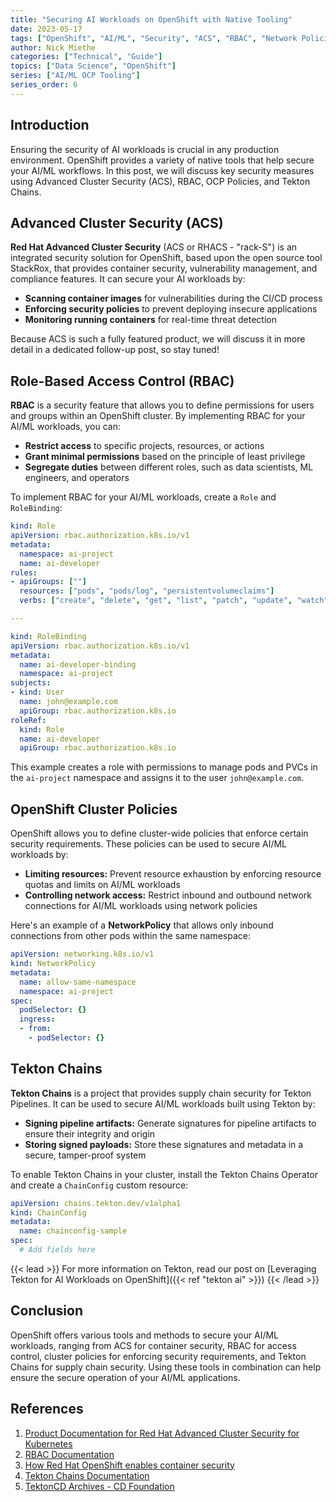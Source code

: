 ```yaml
---
title: "Securing AI Workloads on OpenShift with Native Tooling"
date: 2023-05-17
tags: ["OpenShift", "AI/ML", "Security", "ACS", "RBAC", "Network Policies", "Tekton Chains"]
author: Nick Miethe
categories: ["Technical", "Guide"]
topics: ["Data Science", "OpenShift"]
series: ["AI/ML OCP Tooling"]
series_order: 6
---
```


## Introduction

Ensuring the security of AI workloads is crucial in any production environment. OpenShift provides a variety of native tools that help secure your AI/ML workflows. In this post, we will discuss key security measures using Advanced Cluster Security (ACS), RBAC, OCP Policies, and Tekton Chains.

## Advanced Cluster Security (ACS)

**Red Hat Advanced Cluster Security** (ACS or RHACS - "rack-S") is an integrated security solution for OpenShift, based upon the open source tool StackRox, that provides container security, vulnerability management, and compliance features. It can secure your AI workloads by:

* **Scanning container images** for vulnerabilities during the CI/CD process
* **Enforcing security policies** to prevent deploying insecure applications
* **Monitoring running containers** for real-time threat detection

Because ACS is such a fully featured product, we will discuss it in more detail in a dedicated follow-up post, so stay tuned!

## Role-Based Access Control (RBAC)

**RBAC** is a security feature that allows you to define permissions for users and groups within an OpenShift cluster. By implementing RBAC for your AI/ML workloads, you can:

* **Restrict access** to specific projects, resources, or actions
* **Grant minimal permissions** based on the principle of least privilege
* **Segregate duties** between different roles, such as data scientists, ML engineers, and operators

To implement RBAC for your AI/ML workloads, create a `Role` and `RoleBinding`:

```yaml
kind: Role
apiVersion: rbac.authorization.k8s.io/v1
metadata:
  namespace: ai-project
  name: ai-developer
rules:
- apiGroups: [""]
  resources: ["pods", "pods/log", "persistentvolumeclaims"]
  verbs: ["create", "delete", "get", "list", "patch", "update", "watch"]

---

kind: RoleBinding
apiVersion: rbac.authorization.k8s.io/v1
metadata:
  name: ai-developer-binding
  namespace: ai-project
subjects:
- kind: User
  name: john@example.com
  apiGroup: rbac.authorization.k8s.io
roleRef:
  kind: Role
  name: ai-developer
  apiGroup: rbac.authorization.k8s.io
```

This example creates a role with permissions to manage pods and PVCs in the `ai-project` namespace and assigns it to the user `john@example.com`.

## OpenShift Cluster Policies

OpenShift allows you to define cluster-wide policies that enforce certain security requirements. These policies can be used to secure AI/ML workloads by:

* **Limiting resources:** Prevent resource exhaustion by enforcing resource quotas and limits on AI/ML workloads
* **Controlling network access:** Restrict inbound and outbound network connections for AI/ML workloads using network policies

Here's an example of a **NetworkPolicy** that allows only inbound connections from other pods within the same namespace:

```yaml
apiVersion: networking.k8s.io/v1
kind: NetworkPolicy
metadata:
  name: allow-same-namespace
  namespace: ai-project
spec:
  podSelector: {}
  ingress:
  - from:
    - podSelector: {}
```

## Tekton Chains

**Tekton Chains** is a project that provides supply chain security for Tekton Pipelines. It can be used to secure AI/ML workloads built using Tekton by:

* **Signing pipeline artifacts:** Generate signatures for pipeline artifacts to ensure their integrity and origin
* **Storing signed payloads:** Store these signatures and metadata in a secure, tamper-proof system

To enable Tekton Chains in your cluster, install the Tekton Chains Operator and create a `ChainConfig` custom resource:

```yaml
apiVersion: chains.tekton.dev/v1alpha1
kind: ChainConfig
metadata:
  name: chainconfig-sample
spec:
  # Add fields here
```

{{< lead >}}
For more information on Tekton, read our post on [Leveraging Tekton for AI Workloads on OpenShift]({{< ref "tekton ai" >}})
{{< /lead >}}

## Conclusion

OpenShift offers various tools and methods to secure your AI/ML workloads, ranging from ACS for container security, RBAC for access control, cluster policies for enforcing security requirements, and Tekton Chains for supply chain security. Using these tools in combination can help ensure the secure operation of your AI/ML applications.

## References

1. [Product Documentation for Red Hat Advanced Cluster Security for Kubernetes](https://access.redhat.com/documentation/en-us/red_hat_advanced_cluster_security_for_kubernetes/4.0)
2. [RBAC Documentation](https://kubernetes.io/docs/reference/access-authn-authz/rbac/)
3. [How Red Hat OpenShift enables container security](https://www.redhat.com/en/technologies/cloud-computing/openshift/security)
4. [Tekton Chains Documentation](https://tekton.dev/docs/chains/)
5. [TektonCD Archives - CD Foundation](https://cd.foundation/tag/tektoncd/)
